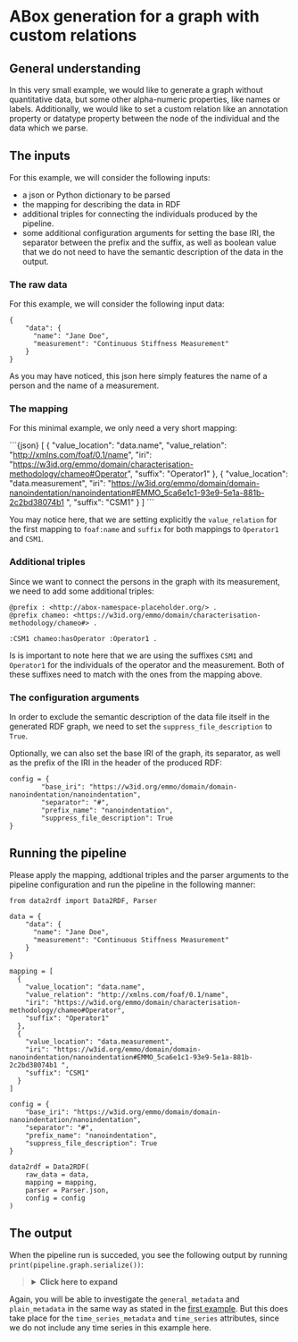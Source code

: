 # ABox generation for a graph with custom relations

## General understanding

In this very small example, we would like to generate a graph without quantitative data, but some other alpha-numeric properties, like names or labels. Additionally, we would like to set a custom relation like an annotation property or datatype property between the node of the individual and the data which we parse.

## The inputs

For this example, we will consider the following inputs:

* a json or Python dictionary to be parsed
* the mapping for describing the data in RDF
* additional triples for connecting the individuals produced by the pipeline.
* some additional configuration arguments for setting the base IRI, the separator between the prefix and the suffix, as well as boolean value that we do not need to have the semantic description of the data in the output.

### The raw data

For this example, we will consider the following input data:

```{json}
{
    "data": {
      "name": "Jane Doe",
      "measurement": "Continuous Stiffness Measurement"
    }
}
```

As you may have noticed, this json here simply features the name of a person and the name of a measurement.

### The mapping

For this minimal example, we only need a very short mapping:

´´´{json}
[
  {
    "value_location": "data.name",
    "value_relation": "http://xmlns.com/foaf/0.1/name",
    "iri": "https://w3id.org/emmo/domain/characterisation-methodology/chameo#Operator",
    "suffix": "Operator1"
  },
  {
    "value_location": "data.measurement",
    "iri": "https://w3id.org/emmo/domain/domain-nanoindentation/nanoindentation#EMMO_5ca6e1c1-93e9-5e1a-881b-2c2bd38074b1 ",
    "suffix": "CSM1"
  }
]
´´´

You may notice here, that we are setting explicitly the `value_relation` for the first mapping to `foaf:name` and `suffix` for both mappings to `Operator1` and `CSM1`.

### Additional triples

Since we want to connect the persons in the graph with its measurement, we need to add some additional triples:

```{turtle}
@prefix : <http://abox-namespace-placeholder.org/> .
@prefix chameo: <https://w3id.org/emmo/domain/characterisation-methodology/chameo#> .

:CSM1 chameo:hasOperator :Operator1 .
```

Is is important to note here that we are using the suffixes `CSM1` and `Operator1` for the individuals of the operator and the measurement. Both of these suffixes need to match with the ones from the mapping above.

### The configuration arguments

In order to exclude the semantic description of the data file itself in the generated RDF graph, we need to set the `suppress_file_description` to `True`.

Optionally, we can also set the base IRI of the graph, its separator, as well as the prefix of the IRI in the header of the produced RDF:

```{json}
config = {
        "base_iri": "https://w3id.org/emmo/domain/domain-nanoindentation/nanoindentation",
        "separator": "#",
        "prefix_name": "nanoindentation",
        "suppress_file_description": True
}
```

## Running the pipeline

Please apply the mapping, addtional triples and the parser arguments to the pipeline configuration and run the pipeline in the following manner:

```{python}
from data2rdf import Data2RDF, Parser

data = {
    "data": {
      "name": "Jane Doe",
      "measurement": "Continuous Stiffness Measurement"
    }
}

mapping = [
  {
    "value_location": "data.name",
    "value_relation": "http://xmlns.com/foaf/0.1/name",
    "iri": "https://w3id.org/emmo/domain/characterisation-methodology/chameo#Operator",
    "suffix": "Operator1"
  },
  {
    "value_location": "data.measurement",
    "iri": "https://w3id.org/emmo/domain/domain-nanoindentation/nanoindentation#EMMO_5ca6e1c1-93e9-5e1a-881b-2c2bd38074b1 ",
    "suffix": "CSM1"
  }
]

config = {
    "base_iri": "https://w3id.org/emmo/domain/domain-nanoindentation/nanoindentation",
    "separator": "#",
    "prefix_name": "nanoindentation",
    "suppress_file_description": True
}

data2rdf = Data2RDF(
    raw_data = data,
    mapping = mapping,
    parser = Parser.json,
    config = config
)

```

## The output


When the pipeline run is succeded, you see the following output by running `print(pipeline.graph.serialize())`:

<blockQuote>
<Details>
<summary><b>Click here to expand</b></summary>
@prefix foaf: <http://xmlns.com/foaf/0.1/> .
@prefix ns1: <https://w3id.org/emmo/domain/characterisation-methodology/chameo#> .
@prefix rdfs: <http://www.w3.org/2000/01/rdf-schema#> .

<https://w3id.org/emmo/domain/domain-nanoindentation/nanoindentation#CSM1> rdfs:label "Continuous Stiffness Measurement" ;
    ns1:hasOperator <https://w3id.org/emmo/domain/domain-nanoindentation/nanoindentation#Operator1> .

<https://w3id.org/emmo/domain/domain-nanoindentation/nanoindentation#Operator1> a ns1:Operator ;
    foaf:name "G. Konstantopoulos" .

</Details>
</blockQuote>

Again, you will be able to investigate the `general_metadata` and `plain_metadata` in the same way as stated in the [first example](1_csv). But this does take place for the `time_series_metadata` and `time_series` attributes, since we do not include any time series in this example here.
